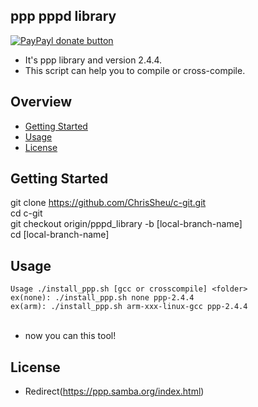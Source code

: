 ## ppp pppd library

[![PayPayl donate button](https://img.shields.io/badge/paypal-donate-yellow.svg)](https://www.paypal.com/cgi-bin/webscr?cmd=_s-xclick&hosted_button_id=JCT98Z2B5WMM8 "Donate once-off to this project using Paypal")

* It's ppp library and version 2.4.4.
* This script can help you to compile or cross-compile.

## Overview

* [Getting Started](#getting-started)
* [Usage](#usage)
* [License](#license)

## Getting Started
git clone https://github.com/ChrisSheu/c-git.git<br>
cd c-git<br>
git checkout origin/pppd_library -b [local-branch-name]<br>
cd [local-branch-name]

## Usage
`Usage ./install_ppp.sh [gcc or crosscompile] <folder>`<br>
`ex(none): ./install_ppp.sh none ppp-2.4.4`<br>
`ex(arm): ./install_ppp.sh arm-xxx-linux-gcc ppp-2.4.4`<br><br>

* now you can this tool!<br>

## License
* Redirect(https://ppp.samba.org/index.html)
